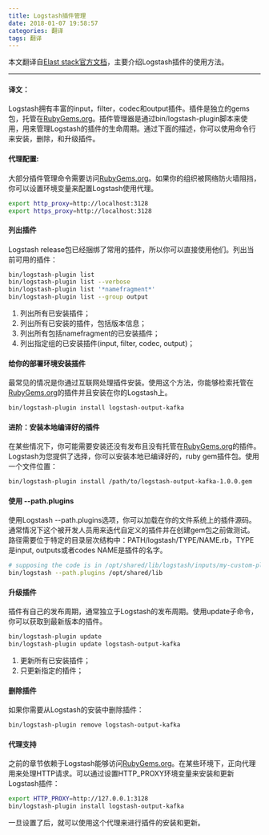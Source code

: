 ```yaml
---
title: Logstash插件管理
date: 2018-01-07 19:58:57
categories: 翻译
tags: 翻译
---
```


本文翻译自[Elast stack官方文档](https://www.elastic.co/guide/en/logstash/5.5/working-with-plugins.html)，主要介绍Logstash插件的使用方法。

----
#### 译文：
Logstash拥有丰富的input，filter，codec和output插件。插件是独立的gems包，托管在[RubyGems.org](https://rubygems.org)。插件管理器是通过bin/logstash-plugin脚本来使用，用来管理Logstash的插件的生命周期。通过下面的描述，你可以使用命令行来安装，删除，和升级插件。
#### 代理配置:
大部分插件管理命令需要访问[RubyGems.org](https://rubygems.org)。如果你的组织被网络防火墙阻挡，你可以设置环境变量来配置Logstash使用代理。
```bash
export http_proxy=http://localhost:3128
export https_proxy=http://localhost:3128
```
#### 列出插件
Logstash release包已经捆绑了常用的插件，所以你可以直接使用他们。列出当前可用的插件：
```bash
bin/logstash-plugin list 
bin/logstash-plugin list --verbose 
bin/logstash-plugin list '*namefragment*' 
bin/logstash-plugin list --group output 
```
1. 列出所有已安装插件；
2. 列出所有已安装的插件，包括版本信息；
3. 列出所有包括namefragment的已安装插件；
4. 列出指定组的已安装插件(input, filter, codec, output)；

#### 给你的部署环境安装插件
最常见的情况是你通过互联网处理插件安装。使用这个方法，你能够检索托管在[RubyGems.org](https://rubygems.org)的插件并且安装在你的Logstash上。
```bash
bin/logstash-plugin install logstash-output-kafka
```
#### 进阶：安装本地编译好的插件
在某些情况下，你可能需要安装还没有发布且没有托管在[RubyGems.org](https://rubygems.org)的插件。Logstash为您提供了选择，你可以安装本地已编译好的，ruby gem插件包。使用一个文件位置：
```bash
bin/logstash-plugin install /path/to/logstash-output-kafka-1.0.0.gem
```
#### 使用 --path.plugins
使用Logstash --path.plugins选项，你可以加载在你的文件系统上的插件源码。通常情况下这个被开发人员用来迭代自定义的插件并在创建gem包之前做测试。路径需要位于特定的目录层次结构中：PATH/logstash/TYPE/NAME.rb，TYPE是input, outputs或者codes NAME是插件的名字。
```bash
# supposing the code is in /opt/shared/lib/logstash/inputs/my-custom-plugin-code.rb
bin/logstash --path.plugins /opt/shared/lib
```
#### 升级插件
插件有自己的发布周期，通常独立于Logstash的发布周期。使用update子命令，你可以获取到最新版本的插件。
```bash
bin/logstash-plugin update 
bin/logstash-plugin update logstash-output-kafka
```
1. 更新所有已安装插件；
2. 只更新指定的插件；

#### 删除插件
如果你需要从Logstash的安装中删除插件：
```bash
bin/logstash-plugin remove logstash-output-kafka
```
#### 代理支持
之前的章节依赖于Logstash能够访问[RubyGems.org](https://rubygems.org)。在某些环境下，正向代理用来处理HTTP请求。可以通过设置HTTP_PROXY环境变量来安装和更新Logstash插件：
```bash
export HTTP_PROXY=http://127.0.0.1:3128
bin/logstash-plugin install logstash-output-kafka
```
一旦设置了后，就可以使用这个代理来进行插件的安装和更新。
